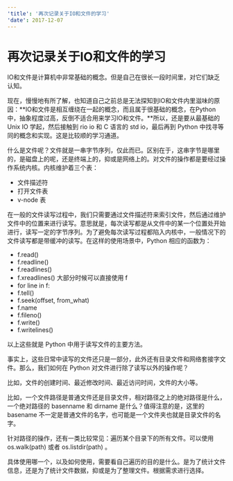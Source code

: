 ```yaml
---
'title': '再次记录关于IO和文件的学习'
'date': 2017-12-07
---
```

# 再次记录关于IO和文件的学习

IO和文件是计算机中非常基础的概念。但是自己在很长一段时间里，对它们缺乏认知。

现在，慢慢地有所了解，也知道自己之前总是无法探知到IO和文件内里滋味的原因：**IO和文件是相互缠绕在一起的概念，而且属于很基础的概念，在Python中，抽象程度过高，反倒不适合用来学习IO和文件。**所以，还是要从最基础的 Unix IO 学起，然后接触到 rio io 和 C 语言的 std io，最后再到 Python 中找寻等同的概念和实现。这是比较顺的学习通道。

什么是文件呢？文件就是一串字节序列，仅此而已。区别在于，这串字节是哪里的，是磁盘上的呢，还是终端上的，抑或是网络上的。对文件的操作都是要经过操作系统内核。内核维护着三个表：
- 文件描述符
- 打开文件表
- v-node 表

在一般的文件读写过程中，我们只需要通过文件描述符来索引文件，然后通过维护文件中的位置来进行读写。意思就是，每次读写都是从文件中的某一个位置处开始进行，读写一定的字节序列。为了避免每次读写过程都陷入内核中，一般情况下的文件读写都是带缓冲的读写。在这样的使用场景中，Python 相应的函数为：
- f.read()
- f.readline() 
- f.readlines()
- f.xreadlines() 大部分时候可以直接使用 f
- for line in f:
- f.tell()
- f.seek(offset, from\_what)
- f.name
- f.fileno()
- f.write()
- f.writelines()

以上这些就是 Python 中用于读写文件的主要方法。

事实上，这些日常中读写的文件还只是一部分，此外还有目录文件和网络套接字文件。那么，我们如何在 Python 对文件进行除了读写以外的操作呢？

比如，文件的创建时间、最近修改时间、最近访问时间，文件的大小等。

比如，一个文件路径是普通文件还是目录文件，相对路径之上的绝对路径是什么，一个绝对路径的 basenname 和 dirname 是什么？值得注意的是，这里的 basename 不一定是普通文件的名字，也可能是一个文件夹也就是目录文件的名字。

针对路径的操作，还有一类比较常见：遍历某个目录下的所有文件。可以使用 os.walk(path)  或者 os.listdir(path) 。

具体使用哪一个，以及如何使用，需要看自己遍历的目的是什么。是为了统计文件信息，还是为了统计文件数据，抑或是为了整理文件。根据需求进行选择。
